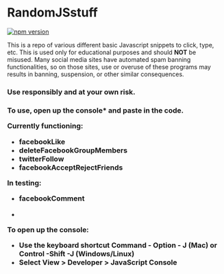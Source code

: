 RandomJSstuff
===============
[![npm version](https://badge.fury.io/js/jquery.svg)](http://badge.fury.io/js/jquery)

This is a repo of various different basic Javascript snippets to click, type, etc. This is used only for educational purposes and should <strong>NOT</strong> be misused. Many social media sites have automated spam banning functionalities, so on those sites, use or overuse of these programs may results in banning, suspension, or other similar consequences. 

<h3>Use responsibly and at your own risk.<h3>

To use, open up the console* and paste in the code.

**Currently functioning:**

<ul>
<li>facebookLike</li>
<li>deleteFacebookGroupMembers</li>
<li>twitterFollow</li>
<li>facebookAcceptRejectFriends</li>
</ul>


**In testing:** 

<ul>
<li>facebookComment</li>
</ul>

*
**To open up the console:**
<ul>
<li>Use the keyboard shortcut Command - Option - J (Mac) or Control -Shift -J (Windows/Linux)</li>
<li>Select View > Developer > JavaScript Console</li>
</ul>

